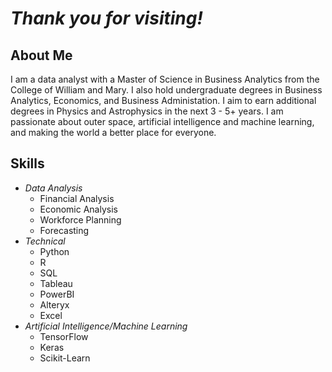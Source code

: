 # ***Thank you for visiting!***

## **About Me**
I am a data analyst with a Master of Science in Business Analytics from the College of William and Mary. I also hold undergraduate degrees in Business Analytics, Economics, and Business Administation. I aim to earn additional degrees in Physics and Astrophysics in the next 3 - 5+ years. I am passionate about outer space, artificial intelligence and machine learning, and making the world a better place for everyone.

## **Skills**
- *Data Analysis*
  - Financial Analysis
  - Economic Analysis
  - Workforce Planning
  - Forecasting
- *Technical*  
  - Python
  - R
  - SQL
  - Tableau
  - PowerBI
  - Alteryx
  - Excel
- *Artificial Intelligence/Machine Learning*
  - TensorFlow
  - Keras
  - Scikit-Learn
